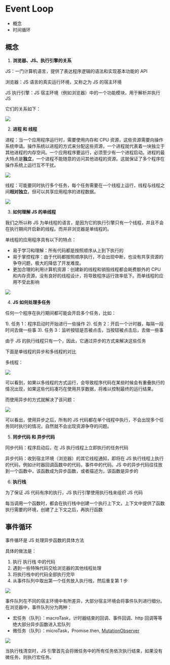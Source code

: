 # Event Loop

- 概念
- 时间循环

## 概念

1. **浏览器、JS、执行引擎的关系**

JS：一门计算机语言，提供了表达程序逻辑的语法和实现基本功能的 API

浏览器：JS 语言的真实运行环境，又称之为 JS 的宿主环境

JS 执行引擎：JS 宿主环境（例如浏览器）中的一个功能模块，用于解析并执行 JS

它们的关系如下：

![](assets/2019-12-25-13-36-47.png)

2. **进程 和 线程**

进程：当一个应用程序运行时，需要使用内存和 CPU 资源，这些资源需要向操作系统申请。操作系统以进程的方式来分配这些资源，一个进程就代表着一块独立于其他进程的内存空间。一个应用程序要运行，必须至少有一个进程启动。进程的最大特点是**独立**，一个进程不能随意的访问其他进程的资源。这就保证了多个程序在操作系统上运行互不干扰。

![](assets/2019-12-25-13-47-01.png)

线程：可能要同时执行多个任务，每个任务需要在一个线程上运行，线程与线程之间**相对独立**，但可以共享应用程序的进程数据。

![](assets/2019-12-25-13-49-54.png)

3. **如何理解 JS 的单线程**

我们之所以称 JS 为单线程的语言，是因为它的执行引擎只有一个线程，并且不会在执行期间开启新的线程。而并非浏览器是单线程的。

单线程的应用程序具有以下的特点：

- 易于学习和理解：所有代码都是按照顺序从上到下执行的
- 易于掌控程序：由于代码都按照顺序执行，不会出现中断，也没有共享资源的争夺问题，极大的降低了开发难度。
- 更加合理的利用计算机资源：创建新的线程和销毁线程都会耗费额外的 CPU 和内存资源，没有良好的线程设计，将导致程序运行效率低下。而单线程的应用不受此影响

![](assets/2019-12-25-14-05-46.png)

4. **JS 如何处理多任务**

任何一个程序在执行期间都可能会开启多个任务，比如：

1). 任务 1：程序启动时开始进行一些操作
2). 任务 2：开启一个计时器，每隔一段时间去做一些事
3). 任务 3：监听按钮是否被点击，当按钮被点击后，去做一些事

由于 JS 的执行线程只有一个，因此，它通过异步的方式来解决这些任务

下面是单线程的异步和多线程的对比

多线程：

![](assets/2019-12-25-14-16-35.png)

可以看到，如果以多线程的方式运行，会导致程序代码在某些时候会有重叠执行的情况出现，如果这些代码凑巧在使用共享数据，将难以控制最终的运行结果。

而使用异步的方式就解决了该问题：

![](assets/2019-12-25-14-23-57.png)

可以看出，使用异步之后，所有的 JS 代码都在单个线程中执行，不会出现多个任务同时执行的情况，自然就不会出现资源争夺的问题。

5. **同步代码 和 异步代码**

同步代码：程序启动后，在 JS 执行线程上立即执行的任务代码

异步代码：收到宿主环境（浏览器）的其它线程通知，即将在 JS 执行线程上执行的代码，例如计时器回调函数中的代码，事件中的代码。JS 中的异步代码往往放到一个函数中，该函数成为异步函数，或者描述为，该函数是异步的

6. **执行栈**

为了保证 JS 代码有序的执行，JS 执行引擎使用执行栈来组织 JS 代码

每当调用一个函数时，都会在执行栈中创建一个执行上下文，上下文中提供了函数执行需要的环境，创建了上下文之后，再执行函数

## 事件循环

事件循环是 JS 处理异步函数的具体方法

具体的做法是：

1. 执行 执行栈 中的代码
2. 遇到一些特殊代码交给浏览器的其他线程处理
3. 将执行栈中的代码全部执行完毕
4. 从事件队列中取出第一个任务放入执行栈，然后重复第 1 步

![](assets/2019-12-25-14-37-45.png)

事件队列在不同的宿主环境中有所差异，大部分宿主环境会将事件队列进行细分。在浏览器中，事件队列分为两种：

- 宏任务（队列）：macroTask，计时器结束的回调、事件回调、http 回调等等绝大部分异步函数进入宏队列
- 微任务（队列）：microTask，Promise.then, [MutationObserver](https://developer.mozilla.org/zh-CN/docs/Web/API/MutationObserver)

![](assets/2019-12-25-14-49-42.png)

当执行栈清空时，JS 引擎首先会将微任务中的所有任务依次执行结束，如果没有微任务，则执行宏任务。
